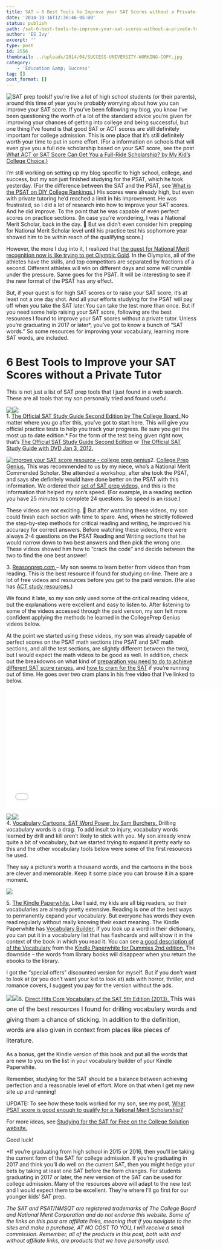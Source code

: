 ```yaml
---
title: SAT – 6 Best Tools to Improve your SAT Scores without a Private Tutor
date: '2014-10-16T12:36:46-05:00'
status: publish
path: /sat-6-best-tools-to-improve-your-sat-scores-without-a-private-tutor
author: 'ES Ivy'
excerpt: ''
type: post
id: 2556
thumbnail: ../uploads/2014/04/SUCCESS-UNIVERSITY-WORKING-COPY.jpg
category:
    - 'Education &amp; Success'
tag: []
post_format: []
---
```

![SAT prep tools](../uploads/2014/10/SAT-tools.jpg)If you’re like a lot of high school students (or their parents), around this time of year you’re probably worrying about how you can improve your SAT score. If you’ve been following my blog, you know I’ve been questioning the worth of a lot of the standard advice you’re given for improving your chances of getting into college and being successful, but one thing I’ve found is that good SAT or ACT scores are still definitely important for college admission. This is one place that it’s still definitely worth your time to put in some effort. (For a information on schools that will even give you a full ride scholarship based on your SAT score, see the post [What ACT or SAT Score Can Get You a Full-Ride Scholarship? by My Kid’s College Choice.)](http://www.mykidscollegechoice.com/2013/11/09/what-act-or-sat-score-can-get-you-a-full-ride-scholarship/)

I’m still working on setting up my blog specific to high school, college, and success, but my son just finished studying for the PSAT, which he took yesterday. (For the difference between the SAT and the PSAT, see [What is the PSAT on DIY College Rankings.](http://diycollegerankings.com/faqs/what-is-the-psat/)) His scores were already high, but even with private tutoring he’d reached a limit in his improvement. He was frustrated, so I did a lot of research into how to improve your SAT scores. And he did improve. To the point that he was capable of even perfect scores on practice sections. (In case you’re wondering, I was a National Merit Scholar, back in the day. 🙂 But we didn’t even consider him prepping for National Merit Scholar level until his practice test his sophomore year showed him to be within reach of the qualifying score.)

However, the more I dug into it, I realized that [the quest for National Merit recognition now is like trying to get Olympic Gold](http://192.168.1.34:4945/?p=2756). In the Olympics, all of the athletes have the skills, and top competitors are separated by fractions of a second. Different athletes will win on different days and some will crumble under the pressure. Same goes for the PSAT. It will be interesting to see if the new format of the PSAT has any effect.

But, if your quest is for high SAT scores or to raise your SAT score, it’s at least not a one day shot. And all your efforts studying for the PSAT will pay off when you take the SAT later.You can take the test more than once. But if you need some help raising your SAT score, following are the best resources I found to improve your SAT scores without a private tutor. Unless you’re graduating in 2017 or later\*, you’ve got to know a bunch of “SAT words.” So some resources for improving your vocabulary, learning more SAT words, are included.

6 Best Tools to Improve your SAT Scores without a Private Tutor
===============================================================

This is not just a list of SAT prep tools that I just found in a web search. These are all tools that my son personally tried and found useful.

[![](http://ws-na.amazon-adsystem.com/widgets/q?_encoding=UTF8&ASIN=0874478529&Format=_SL250_&ID=AsinImage&MarketPlace=US&ServiceVersion=20070822&WS=1&tag=esiv-20)](http://www.amazon.com/gp/product/0874478529/ref=as_li_tl?ie=UTF8&camp=1789&creative=9325&creativeASIN=0874478529&linkCode=as2&tag=esiv-20&linkId=7XXUH53GVBGZJPDZ)![](http://ir-na.amazon-adsystem.com/e/ir?t=esiv-20&l=as2&o=1&a=0874478529)  
1\. [The Official SAT Study Guide Second Edition by The College Board. ](http://www.amazon.com/gp/product/0874478529/ref=as_li_tl?ie=UTF8&camp=1789&creative=9325&creativeASIN=0874478529&linkCode=as2&tag=esiv-20&linkId=7XXUH53GVBGZJPDZ)No matter where you go after this, you’ve got to start here. This will give you official practice tests to help you track your progress. Be sure you get the most up to date edition.\* For the form of the test being given right now, that’s [The Official SAT Study Guide Second Edition](http://www.amazon.com/gp/product/0874478529/ref=as_li_tl?ie=UTF8&camp=1789&creative=9325&creativeASIN=0874478529&linkCode=as2&tag=esiv-20&linkId=7XXUH53GVBGZJPDZ) or [The Official SAT Study Guide with DVD Jan 3, 2012.](http://www.amazon.com/gp/product/0874479797/ref=as_li_qf_sp_asin_il_tl?ie=UTF8&camp=1789&creative=9325&creativeASIN=0874479797&linkCode=as2&tag=esiv-20&linkId=VF7HUZDXDTSF3F7A)

[![improve your SAT score resource - college prep genius](../uploads/2014/10/1381126695wpdm_Rectangle300x250.png)](https://store.collegeprepgenius.com?affiliates=68)2. [College Prep Genius.](https://store.collegeprepgenius.com?affiliates=68 "College Prep Genius Affiliate Link") This was recommended to us by my niece, who’s a National Merit Commended Scholar. She attended a workshop, after she took the PSAT, and says she definitely would have done better on the PSAT with this information. We ordered their [set of SAT prep videos,](https://store.collegeprepgenius.com/shop/sat-prep-course-dvd-set?affiliates=68) and this is the information that helped my son’s speed. (For example, in a reading section you have 25 minutes to complete 24 questions. So speed is an issue.)

These videos are not exciting. 🙂 But after watching these videos, my son could finish each section with time to spare. And, when he strictly followed the step-by-step methods for critical reading and writing, he improved his accuracy for correct answers. Before watching these videos, there were always 2-4 questions on the PSAT Reading and Writing sections that he would narrow down to two best answers and then pick the wrong one. These videos showed him how to “crack the code” and decide between the two to find the one best answer!

3\. [Reasonprep.com ](http://reasonprep.com/ "SAT study")– My son seems to learn better from videos than from reading. This is the best resource if found for studying on-line. There are a lot of free videos and resources before you get to the paid version. (He also has [ACT study resources.](http://reasonprep.com/act-english-bootcamp/))

We found it late, so my son only used some of the critical reading videos, but the explanations were excellent and easy to listen to. After listening to some of the videos accessed through the paid version, my son felt more confident applying the methods he learned in the CollegePrep Genius videos below.

At the point we started using these videos, my son was already capable of perfect scores on the PSAT math sections (the PSAT and SAT math sections, and all the test sections, are slightly different between the two), but I would expect the math videos to be good as well. In addition, check out the breakdowns on what kind of [preparation you need to do to achieve different SAT score ranges,](http://reasonprep.com/how-to-achieve-from-1500-to-2400/) and [how to cram for the SAT](http://reasonprep.com/sat-crash-course/) if you’re running out of time. He goes over two cram plans in his free video that I’ve linked to below.

<iframe allowfullscreen="allowfullscreen" frameborder="0" height="315" src="//www.youtube.com/embed/fYVvSHM9KFA" width="560"></iframe>

[![](http://ws-na.amazon-adsystem.com/widgets/q?_encoding=UTF8&ASIN=0965242234&Format=_SL250_&ID=AsinImage&MarketPlace=US&ServiceVersion=20070822&WS=1&tag=esiv-20)](http://www.amazon.com/gp/product/0965242234/ref=as_li_tl?ie=UTF8&camp=1789&creative=9325&creativeASIN=0965242234&linkCode=as2&tag=esiv-20&linkId=HWT64ROM4T25K7KC)![](http://ir-na.amazon-adsystem.com/e/ir?t=esiv-20&l=as2&o=1&a=0965242234)  
4\. [Vocabulary Cartoons, SAT Word Power, by Sam Burchers. ](http://www.amazon.com/gp/product/0965242234/ref=as_li_tl?ie=UTF8&camp=1789&creative=9325&creativeASIN=0965242234&linkCode=as2&tag=esiv-20&linkId=HWT64ROM4T25K7KC)Drilling vocabulary words is a drag. To add insult to injury, vocabulary words learned by drill and kill aren’t likely to stick with you. My son already knew quite a bit of vocabulary, but we started trying to expand it pretty early so this and the other vocabulary tools below were some of the first resources he used.

They say a picture’s worth a thousand words, and the cartoons in the book are clever and memorable. Keep it some place you can browse it in a spare moment.

[![](http://ws-na.amazon-adsystem.com/widgets/q?_encoding=UTF8&ASIN=B00JG8GOWU&Format=_SL250_&ID=AsinImage&MarketPlace=US&ServiceVersion=20070822&WS=1&tag=esiv-20)](http://www.amazon.com/gp/product/B00JG8GOWU/ref=as_li_tl?ie=UTF8&camp=1789&creative=9325&creativeASIN=B00JG8GOWU&linkCode=as2&tag=esiv-20&linkId=OD3YUYFC4HATG6FA)

5\. [The Kindle Paperwhite.](http://www.amazon.com/gp/product/B00JG8GOWU/ref=as_li_tl?ie=UTF8&camp=1789&creative=9325&creativeASIN=B00JG8GOWU&linkCode=as2&tag=esiv-20&linkId=OD3YUYFC4HATG6FA) Like I said, my kids are all big readers, so their vocabularies are already pretty extensive. Reading is one of the best ways to permanently expand your vocabulary. But everyone has words they even read regularly without really knowing their exact meaning. The Kindle Paperwhite has [Vocabulary Builder.](http://www.amazon.com/gp/help/customer/display.html?nodeId=201306850#GUID-BF735541-6435-4FA8-9963-D368AED50062) If you look up a word in their dictionary, you can put it in a vocabulary list that has flashcards and will show it in the context of the book in which you read it. You can see [a good description of of the Vocabulary](http://www.dummies.com/how-to/content/how-to-use-vocabulary-builder-on-your-kindle-paper.html) from the [Kindle Paperwhite for Dummies 2nd edition. ](http://www.amazon.com/gp/product/1118855329/ref=as_li_qf_sp_asin_il_tl?ie=UTF8&camp=1789&creative=9325&creativeASIN=1118855329&linkCode=as2&tag=esiv-20&linkId=ESF5SMPTD7TLTNWX)The downside – the words from library books will disappear when you return the ebooks to the library.

I got the “special offers” discounted version for myself. But if you don’t want to look at (or you don’t want your kid to look at) ads with horror, thriller, and romance covers, I suggest you pay for the version without the ads.

[![](http://ws-na.amazon-adsystem.com/widgets/q?_encoding=UTF8&ASIN=1936551136&Format=_SL250_&ID=AsinImage&MarketPlace=US&ServiceVersion=20070822&WS=1&tag=esiv-20)](http://www.amazon.com/gp/product/1936551136/ref=as_li_tl?ie=UTF8&camp=1789&creative=9325&creativeASIN=1936551136&linkCode=as2&tag=esiv-20&linkId=WBQ4QLWSXWC7CDSF)![](http://ir-na.amazon-adsystem.com/e/ir?t=esiv-20&l=as2&o=1&a=1936551136)6<span style="line-height: 1.714285714; font-size: 1rem;">. </span>[Direct Hits Core Vocabulary of the SAT 5th Edition (2013). ](http://www.amazon.com/gp/product/1936551136/ref=as_li_tl?ie=UTF8&camp=1789&creative=9325&creativeASIN=1936551136&linkCode=as2&tag=esiv-20&linkId=WBQ4QLWSXWC7CDSF)<span style="line-height: 1.714285714; font-size: 1rem;">This was one of the best resources I found for drilling vocabulary words and giving them a chance of sticking. In addition to the definition, words are also given in context from places like pieces of literature.</span>

As a bonus, get the Kindle version of this book and put all the words that are new to you on the list in your vocabulary builder of your Kindle Paperwhite.

Remember, studying for the SAT should be a balance between achieving perfection and a reasonable level of effort. More on that when I get my new site up and running!

UPDATE: To see how these tools worked for my son, see my post, [What PSAT score is good enough to qualify for a National Merit Scholarship?](http://192.168.1.34:4945/?p=2970)

For more ideas, see [Studying for the SAT for Free on the College Solution website.](http://www.thecollegesolution.com/studying-for-the-sat-for-free/)

Good luck!

\*If you’re graduating from high school in 2015 or 2016, then you’ll be taking the current form of the SAT for college admission. If you’re graduating in 2017 and think you’ll do well on the current SAT, then you might hedge your bets by taking at least one SAT before the form changes. For students graduating in 2017 or later, the new version of the SAT can be used for college admission. Many of the resources above will adapt to the new test and I would expect them to be excellent. They’re where I’ll go first for our younger kids’ SAT prep.

*The SAT and PSAT/NMSQT are registered trademarks of The College Board and National Merit Corporation and do not endorse this website. Some of the links on this post are affiliate links, meaning that if you navigate to the sites and make a purchase, AT NO COST TO YOU, I will receive a small commission. Remember, all of the products in this post, both with and without affiliate links, are products that we have personally used.*